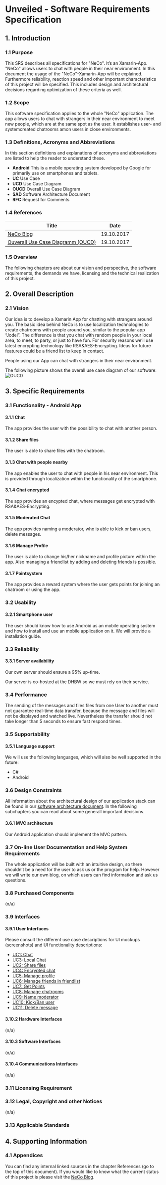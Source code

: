# Unveiled - Software Requirements Specification

## 1. Introduction
### 1.1 Purpose
This SRS describes all specifications for "NeCo". It’s an Xamarin-App. "NeCo" allows
users to chat with people in their near environment. In this document the usage of the
"NeCo"-Xamarin-App will be explained. Furthermore reliability, reaction speed and other important
characteristics of this project will be specified. This includes design and architectural decisions regarding optimization of
these criteria as well.

### 1.2 Scope
This software specification applies to the whole "NeCo" application. The app allows users to chat with strangers in their near environment to meet new people, which are at the same spot as the user. It establishes user- and systemcreated chatrooms amon users in close environments. 


### 1.3 Definitions, Acronyms and Abbreviations
In this section definitions and explanations of acronyms and abbreviations are listed to help the reader to understand these.

- **Android** This is a mobile operating system developed by Google for primarily use on smartphones and tablets.
- **UC** Use Case
- **UCD** Use Case Diagram
- **OUCD** Overall Use Case Diagram
- **SAD** Software Architecture Document
- **RFC** Request for Comments


### 1.4 References
|			Title									|	Date		|
|---------------------------------------------------|---------------|
| [NeCo Blog](http:/necoproject.wordpress.com/) | 19.10.2017 |
| [Ouverall Use Case Diagramm (OUCD)](https://github.com/Haus4/NeCo/raw/master/docs/UseCaseDiagramm.jpg)| 19.10.2017 |

### 1.5 Overview
The following chapters are about our vision and perspective, the software requirements, the demands we have, licensing and
the technical realization of this project.

## 2. Overall Description
### 2.1 Vision
Our idea is to develop a Xamarin App for chatting with strangers around you.
The basic idea behind NeCo is to use localization technologies to create chatrooms with people around you, similar to the popular app “Jodel”.  The difference is that you chat with random people in your local area, to meet, to party, or just to have fun.
For security reasons we’ll use latest encrypting technology like RSA&AES-Encrypting. Ideas for future features could be a friend list to keep in contact.

People using our App can chat with strangers in their near environment. 

The following picture shows the overall use case diagram of our software:
![OUCD]

## 3. Specific Requirements
### 3.1 Functionality - Android App
#### 3.1.1 Chat
The app provides the user with the possibility to chat with another person.

#### 3.1.2 Share files
The user is able to share files with the chatroom.

#### 3.1.3 Chat with people nearby
The app enables the user to chat with people in his near environment. This is provided through localization within the functionality of the smartphone.

#### 3.1.4 Chat encrypted
The app provides an encypted chat, where messages get encrypted with RSA&AES-Encrypting.

#### 3.1.5 Moderated Chat
The app provides naming a moderator, who is able to kick or ban users, delete messages.

#### 3.1.6 Manage Profile
The user is able to change his/her nickname and profile picture within the app. Also managing a friendlist by adding and deleting friends is possible.

#### 3.1.7 Pointsystem
The app provides a reward system where the user gets points for joining an chatroom or using the app.


### 3.2 Usability
#### 3.2.1 Smartphone user
The user should know how to use Android as an mobile operating system and how to install and use an mobile application on it. We will provide a installation guide.

### 3.3 Reliability
#### 3.3.1 Server availability
Our own server should ensure a 95% up-time.

Our server is co-hosted at the DHBW so we must rely on their service.

### 3.4 Performance
The sending of the messages and files files from one User to another must not guarantee real-time data transfer, because the message and files will not be displayed and watched live. Nevertheless the transfer should not take longer than 5 seconds to ensure fast respond times.

### 3.5 Supportability
#### 3.5.1 Language support
We will use the following languages, which will also be well supported in the future:

- C#
- Android

### 3.6 Design Constraints
All information about the architectural design of our application stack can be found in our [software architecture document][sad]. In the following subchapters you can read about some generall important decisions.

#### 3.6.1 MVC architecture
Our Android application should implement the MVC pattern.

### 3.7 On-line User Documentation and Help System Requirements
The whole application will be built with an intuitive design, so there shouldn’t be a need for the user to ask us or the program for help. However we will write our own blog, on which users can find information and ask us questions.

### 3.8 Purchased Components
(n/a)

### 3.9 Interfaces
#### 3.9.1 User Interfaces
Please consult the different use case descriptions for UI mockups (screenshots) and UI functionality descriptions:

- [UC1: Chat][uc capture video]
- [UC3: Local Chat][uc maintain profile]
- [UC2: Share files][uc configure settings]
- [UC4: Encrypted chat][uc switch user]
- [UC5: Manage profile][uc register]
- [UC6: Manage friends in friendlist][uc browse media]
- [UC7: Get Points][uc manage users]
- [UC8: Manage chatrooms][uc delete own media]
- [UC9: Name moderator][uc download own media]
- [UC10: Kick/Ban user][uc view own media]
- [UC11: Delete message][uc approve registration]

#### 3.10.2 Hardware Interfaces
(n/a)

#### 3.10.3 Software Interfaces
(n/a)

#### 3.10.4 Communications Interfaces
(n/a)

### 3.11 Licensing Requirement


### 3.12 Legal, Copyright and other Notices
(n/a)

### 3.13 Applicable Standards


## 4. Supporting Information
### 4.1 Appendices
You can find any internal linked sources in the chapter References (go to the top of this document). If you would like to know what the current status of this project is please visit the [NeCo Blog][blog].



[Overall Use Case Diagram (OUCD)]: https://github.com/Haus4/NeCo/blob/master/docs/UseCaseDiagramm.jpg "Link to Github"

[uc capture video]: http://unveiled.systemgrid.de/wp/docu/srs_uc1/ "Use Case 1: Capture and stream video"
[uc configure settings]: http://unveiled.systemgrid.de/wp/docu/srs_uc2/ "Use Case 2: Configure settings"
[uc maintain profile]: http://unveiled.systemgrid.de/wp/docu/srs_uc3/ "Use Case 3: Maintain profile"
[uc switch user]: http://unveiled.systemgrid.de/wp/docu/srs_uc4/ "Use Case 4: Switch user"
[uc register]: http://unveiled.systemgrid.de/wp/docu/srs_uc5/ "Use Case 5: Register"
[uc browse media]: http://unveiled.systemgrid.de/wp/docu/srs_uc6/ "Use Case 6: Browse own media"
[uc manage users]: http://unveiled.systemgrid.de/wp/docu/srs_uc7/ "Use Case 7: Manage users"
[uc delete own media]: http://unveiled.systemgrid.de/wp/docu/srs_uc8/ "Use Case 8: Delete own media"
[uc download own media]: http://unveiled.systemgrid.de/wp/docu/srs_uc9/ "Use Case 9: Download own media"
[uc view own media]: http://unveiled.systemgrid.de/wp/docu/srs_uc10/ "Use Case 10: View own media"
[uc approve registration]: http://unveiled.systemgrid.de/wp/docu/srs_uc11/ "Use Case 11: Approve registration"
[uc upload file]: http://unveiled.systemgrid.de/wp/docu/srs_uc12/ "Use Case 12: Upload file"

[sad]: http://unveiled.systemgrid.de/wp/docu/sad/ "Software Architecture Document"
[testplan]: http://unveiled.systemgrid.de/wp/docu/testplan/ "Testplan"
[blog]: http://unveiled.systemgrid.de/wp/blog/ "Unveiled Blog"
[website]: http://unveiled.systemgrid.de/ "Unveiled Website"
[jira]: http://jira.it.dh-karlsruhe.de:8080/secure/RapidBoard.jspa?rapidView=10&projectKey=UNV "Jira Unveiled Scrum Board"
[github]: https://github.com/SAS-Systems "Sourcecode hosted at Github"
[presentation]: https://github.com/SAS-Systems/Unveiled-Documentation/blob/master/Unveiled_Presentation_Final.pptx "Final project presentation"
[installation guide]: http://unveiled.systemgrid.de/wp/docu/installation/ "Android App Installation Guide"
[fpc]: http://unveiled.systemgrid.de/wp/docu/fpc/ "Function point calculation and use case estimation"

[RFC 3550]: https://tools.ietf.org/html/rfc3550
[RFC 2326]: https://tools.ietf.org/html/rfc2326
[RFC 1889]: https://www.ietf.org/rfc/rfc1889.txt

[libstreaming]: https://github.com/fyhertz/libstreaming

<!-- Picture-Link definitions: -->
[OUCD]: https://github.com/Haus4/NeCo/raw/master/docs/UseCaseDiagramm.jpg "Overall Use Case Diagram"
[class diagram php]: https://raw.githubusercontent.com/SAS-Systems/Unveiled-Documentation/master/Bilder/UML%20Class%20diagrams/UML-PHP-Stack_new.png "Class Diagram for our Backend PHP-Stack"
[deployment diagram]: https://raw.githubusercontent.com/SAS-Systems/Unveiled-Documentation/master/Bilder/UML%20Class%20diagrams/UML_deployment.png "Deployment diagram, shows all modules and the relations between them"
[ci lifecycle]: https://raw.githubusercontent.com/SAS-Systems/Unveiled-Documentation/master/Bilder/auto_deployment_lifecycle.png "Continuous Integration process"
